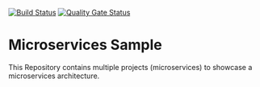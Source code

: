[![Build Status](https://travis-ci.com/flaviolazzarini/microservices-sample.svg?branch=master)](https://travis-ci.com/flaviolazzarini/microservices-sample) [![Quality Gate Status](https://sonarcloud.io/api/project_badges/measure?branch=develop&project=flaviolazzarini_microservices-sample&metric=alert_status)](https://sonarcloud.io/dashboard?id=flaviolazzarini_microservices-sample&branch=develop)
# Microservices Sample
This Repository contains multiple projects (microservices) to showcase a microservices architecture.

